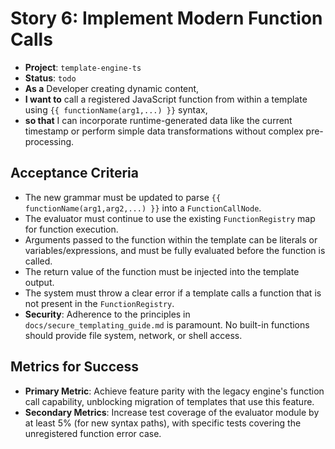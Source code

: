 # Story 6: Implement Modern Function Calls

- **Project**: `template-engine-ts`
- **Status**: `todo`
- **As a** Developer creating dynamic content,
- **I want to** call a registered JavaScript function from within a template using `{{ functionName(arg1,...) }}` syntax,
- **so that** I can incorporate runtime-generated data like the current timestamp or perform simple data transformations without complex pre-processing.

## Acceptance Criteria

- The new grammar must be updated to parse `{{ functionName(arg1,arg2,...) }}` into a `FunctionCallNode`.
- The evaluator must continue to use the existing `FunctionRegistry` map for function execution.
- Arguments passed to the function within the template can be literals or variables/expressions, and must be fully evaluated before the function is called.
- The return value of the function must be injected into the template output.
- The system must throw a clear error if a template calls a function that is not present in the `FunctionRegistry`.
- **Security**: Adherence to the principles in `docs/secure_templating_guide.md` is paramount. No built-in functions should provide file system, network, or shell access.

## Metrics for Success

- **Primary Metric**: Achieve feature parity with the legacy engine's function call capability, unblocking migration of templates that use this feature.
- **Secondary Metrics**: Increase test coverage of the evaluator module by at least 5% (for new syntax paths), with specific tests covering the unregistered function error case.
